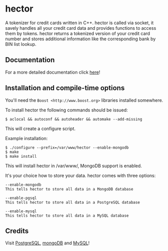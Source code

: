 hector
======

A tokenizer for credit cards written in C++.
hector is called via socket, it savely handles all your credit card data and provides functions to access them by tokens. hector returns a tokenized version of your credit card number and stores additional information like the corresponding bank by BIN list lookup.

Documentation
-------------

For a more detailed documentation click [here](https://github.com/mkaerger/hector/blob/master/doc/README.md)!


Installation and compile-time options
-------------------------------------

You'll need the `Boost <http://www.boost.org>` libraries installed somewhere.


To install hector the following commands should be issued:

    $ aclocal && autoconf && autoheader && automake --add-missing

This will create a configure script.


Example installation:

    $ ./configure --prefix=/var/www/hector --enable-mongodb
    $ make
    $ make install

This will install hector in /var/www/, MongoDB support is enabled.


It's your choice how to store your data. hector comes with three options:
    
    --enable-mongodb
    This tells hector to store all data in a MongoDB database	

    --enable-pgsql
    This tells hector to store all data in a PostgreSQL database	

    --enable-mysql
    This tells hector to store all data in a MySQL database	

Credits
-------

Visit [PostgreSQL](http://www.postgresql.org/), [mongoDB](http://docs.mongodb.org/ecosystem/drivers/cpp/) and [MySQL](http://mysql.com)!
